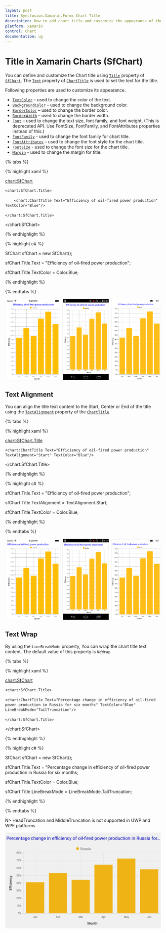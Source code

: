 ```yaml
---
layout: post
title: Syncfusion.Xamarin.Forms Chart Title
description: How to add chart title and customize the appearance of the chart title in the Essential Xamarin.Forms.
platform: xamarin
control: Chart
documentation: ug
---
```


# Title in Xamarin Charts (SfChart)

You can define and customize the Chart title using [`Title`](https://help.syncfusion.com/cr/xamarin/Syncfusion.SfChart.XForms.SfChart.html#Syncfusion_SfChart_XForms_SfChart_Title) property of [`SfChart`](https://help.syncfusion.com/cr/xamarin/Syncfusion.SfChart.XForms.SfChart.html). The [`Text`](https://help.syncfusion.com/cr/xamarin/Syncfusion.SfChart.XForms.ChartTitle.html#Syncfusion_SfChart_XForms_ChartTitle_Text) property of [`ChartTitle`](https://help.syncfusion.com/cr/xamarin/Syncfusion.SfChart.XForms.ChartTitle.html) is used to set the text for the title. 

Following properties are used to customize its appearance.

* [`TextColor`](https://help.syncfusion.com/cr/xamarin/Syncfusion.SfChart.XForms.ChartTitle.html#Syncfusion_SfChart_XForms_ChartTitle_TextColor) – used to change the color of the text.
* [`BackgroundColor`](https://help.syncfusion.com/cr/xamarin/Syncfusion.SfChart.XForms.ChartTitle.html#Syncfusion_SfChart_XForms_ChartTitle_BackgroundColor) – used to change the background color.
* [`BorderColor`](https://help.syncfusion.com/cr/xamarin/Syncfusion.SfChart.XForms.ChartTitle.html#Syncfusion_SfChart_XForms_ChartTitle_BorderColor) – used to change the border color.
* [`BorderWidth`](https://help.syncfusion.com/cr/xamarin/Syncfusion.SfChart.XForms.ChartTitle.html#Syncfusion_SfChart_XForms_ChartTitle_BorderWidth) – used to change the border width.
* [`Font`](https://help.syncfusion.com/cr/xamarin/Syncfusion.SfChart.XForms.ChartTitle.html#Syncfusion_SfChart_XForms_ChartTitle_Font) – used to change the text size, font family, and font weight. (This is deprecated API. Use FontSize, FontFamily, and FontAttributes properties instead of this.)
* [`FontFamily`](https://help.syncfusion.com/cr/xamarin/Syncfusion.SfChart.XForms.ChartTitle.html#Syncfusion_SfChart_XForms_ChartTitle_FontFamily) - used to change the font family for chart title. 
* [`FontAttributes`](https://help.syncfusion.com/cr/xamarin/Syncfusion.SfChart.XForms.ChartTitle.html#Syncfusion_SfChart_XForms_ChartTitle_FontAttributes) – used to change the font style for the chart title.
* [`FontSize`](https://help.syncfusion.com/cr/xamarin/Syncfusion.SfChart.XForms.ChartTitle.html#Syncfusion_SfChart_XForms_ChartTitle_FontSize) - used to change the font size for the chart title.
* [`Margin`](https://help.syncfusion.com/cr/xamarin/Syncfusion.SfChart.XForms.ChartTitle.html#Syncfusion_SfChart_XForms_ChartTitle_Margin) - used to change the margin for title.

{% tabs %} 

{% highlight xaml %}

<chart:SfChart>

	<chart:SfChart.Title>

		<chart:ChartTitle Text="Efficiency of oil-fired power production" TextColor="Blue"/>

	</chart:SfChart.Title>  

</chart:SfChart>

{% endhighlight %}

{% highlight c# %}

SfChart sfChart = new SfChart();

sfChart.Title.Text = "Efficiency of oil-fired power production";

sfChart.Title.TextColor = Color.Blue;

{% endhighlight %}

{% endtabs %}

![Title for Xamarin.Forms Chart](charttitle_images/charttitle_img1.png)

## Text Alignment

You can align the title text content to the Start, Center or End of the title using the [`TextAlignment`](https://help.syncfusion.com/cr/xamarin/Syncfusion.SfChart.XForms.ChartTitle.html#Syncfusion_SfChart_XForms_ChartTitle_TextAlignment) property of the [`ChartTitle`](https://help.syncfusion.com/cr/xamarin/Syncfusion.SfChart.XForms.ChartTitle.html).

{% tabs %} 

{% highlight xaml %}

<chart:SfChart.Title>

	<chart:ChartTitle Text="Efficiency of oil-fired power production" TextAlignment="Start" TextColor="Blue"/>

</chart:SfChart.Title>  

{% endhighlight %}

{% highlight c# %}

sfChart.Title.Text = "Efficiency of oil-fired power production";

sfChart.Title.TextAlignment = TextAlignment.Start;

sfChart.Title.TextColor = Color.Blue;

{% endhighlight %}

{% endtabs %}

![Text alignment support for title in Xamarin.Forms Chart](charttitle_images/charttitle_img2.png)

## Text Wrap

By using the `LineBreakMode` property, You can wrap the chart title text content. The default value of this property is `NoWrap`.

{% tabs %} 

{% highlight xaml %}

<chart:SfChart>

	<chart:SfChart.Title>

	<chart:ChartTitle Text="Percentage change in efficiency of oil-fired power production in Russia for six months" TextColor="Blue" LineBreakMode="TailTruncation"/>

	</chart:SfChart.Title>  

</chart:SfChart>

{% endhighlight %}

{% highlight c# %}

SfChart sfChart = new SfChart();

sfChart.Title.Text = "Percentage change in efficiency of oil-fired power production in Russia for six months;

sfChart.Title.TextColor = Color.Blue;

sfChart.Title.LineBreakMode = LineBreakMode.TailTruncation;

{% endhighlight %}

{% endtabs %}

N> HeadTruncation and MiddleTruncation is not supported in UWP and WPF platforms.

![Text wrap support for title in Xamarin.Forms Chart](charttitle_images/charttitle_img3.png)